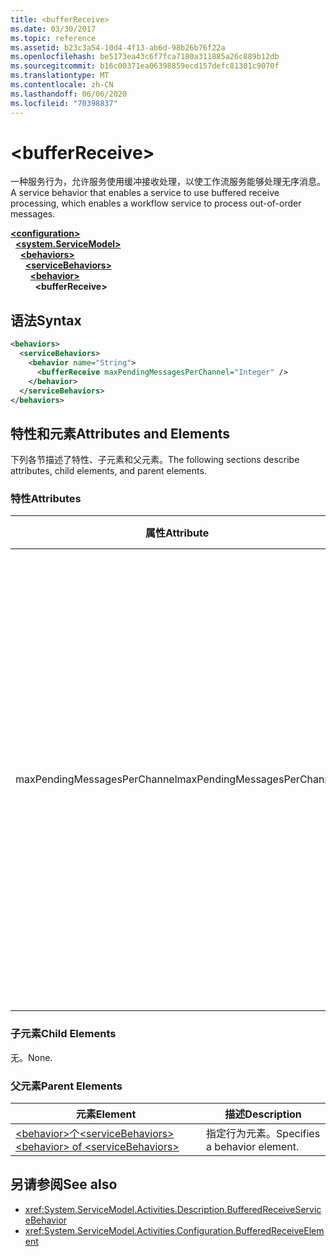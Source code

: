 ```yaml
---
title: <bufferReceive>
ms.date: 03/30/2017
ms.topic: reference
ms.assetid: b23c3a54-10d4-4f13-ab6d-98b26b76f22a
ms.openlocfilehash: be5173ea43c6f7fca7180a311885a26c889b12db
ms.sourcegitcommit: b16c00371ea06398859ecd157defc81301c9070f
ms.translationtype: MT
ms.contentlocale: zh-CN
ms.lasthandoff: 06/06/2020
ms.locfileid: "70398837"
---
```

# \<bufferReceive>
<span data-ttu-id="98838-101">一种服务行为，允许服务使用缓冲接收处理，以使工作流服务能够处理无序消息。</span><span class="sxs-lookup"><span data-stu-id="98838-101">A service behavior that enables a service to use buffered receive processing, which enables a workflow service to process out-of-order messages.</span></span>  
  
[**\<configuration>**](../configuration-element.md)\
&nbsp;&nbsp;[**\<system.ServiceModel>**](system-servicemodel-of-workflow.md)\
&nbsp;&nbsp;&nbsp;&nbsp;[**\<behaviors>**](behaviors-of-workflow.md)\
&nbsp;&nbsp;&nbsp;&nbsp;&nbsp;&nbsp;[**\<serviceBehaviors>**](servicebehaviors-of-workflow.md)\
&nbsp;&nbsp;&nbsp;&nbsp;&nbsp;&nbsp;&nbsp;&nbsp;[**\<behavior>**](behavior-of-servicebehaviors-of-workflow.md)\
&nbsp;&nbsp;&nbsp;&nbsp;&nbsp;&nbsp;&nbsp;&nbsp;&nbsp;&nbsp;**\<bufferReceive>**  
  
## <a name="syntax"></a><span data-ttu-id="98838-102">语法</span><span class="sxs-lookup"><span data-stu-id="98838-102">Syntax</span></span>  
  
```xml  
<behaviors>
  <serviceBehaviors>
    <behavior name="String">
      <bufferReceive maxPendingMessagesPerChannel="Integer" />
    </behavior>
  </serviceBehaviors>
</behaviors>  
```  
  
## <a name="attributes-and-elements"></a><span data-ttu-id="98838-103">特性和元素</span><span class="sxs-lookup"><span data-stu-id="98838-103">Attributes and Elements</span></span>  
 <span data-ttu-id="98838-104">下列各节描述了特性、子元素和父元素。</span><span class="sxs-lookup"><span data-stu-id="98838-104">The following sections describe attributes, child elements, and parent elements.</span></span>  
  
### <a name="attributes"></a><span data-ttu-id="98838-105">特性</span><span class="sxs-lookup"><span data-stu-id="98838-105">Attributes</span></span>  
  
|<span data-ttu-id="98838-106">属性</span><span class="sxs-lookup"><span data-stu-id="98838-106">Attribute</span></span>|<span data-ttu-id="98838-107">说明</span><span class="sxs-lookup"><span data-stu-id="98838-107">Description</span></span>|  
|---------------|-----------------|  
|<span data-ttu-id="98838-108">maxPendingMessagesPerChannel</span><span class="sxs-lookup"><span data-stu-id="98838-108">maxPendingMessagesPerChannel</span></span>|<span data-ttu-id="98838-109">一个整数，指定每个通道允许的最大挂起消息数。</span><span class="sxs-lookup"><span data-stu-id="98838-109">An integer that specifies the maximum number of pending messages allowed for each channel.</span></span> <span data-ttu-id="98838-110">默认值为 512。</span><span class="sxs-lookup"><span data-stu-id="98838-110">The default value is 512.</span></span> <span data-ttu-id="98838-111">此属性限制工作流服务可接收的无序消息数。</span><span class="sxs-lookup"><span data-stu-id="98838-111">This property limits the number of out-of-order messages that can be received by a workflow service.</span></span>|  
  
### <a name="child-elements"></a><span data-ttu-id="98838-112">子元素</span><span class="sxs-lookup"><span data-stu-id="98838-112">Child Elements</span></span>  
 <span data-ttu-id="98838-113">无。</span><span class="sxs-lookup"><span data-stu-id="98838-113">None.</span></span>  
  
### <a name="parent-elements"></a><span data-ttu-id="98838-114">父元素</span><span class="sxs-lookup"><span data-stu-id="98838-114">Parent Elements</span></span>  
  
|<span data-ttu-id="98838-115">元素</span><span class="sxs-lookup"><span data-stu-id="98838-115">Element</span></span>|<span data-ttu-id="98838-116">描述</span><span class="sxs-lookup"><span data-stu-id="98838-116">Description</span></span>|  
|-------------|-----------------|  
|[<span data-ttu-id="98838-117">\<behavior>个\<serviceBehaviors></span><span class="sxs-lookup"><span data-stu-id="98838-117">\<behavior> of \<serviceBehaviors></span></span>](behavior-of-servicebehaviors-of-workflow.md)|<span data-ttu-id="98838-118">指定行为元素。</span><span class="sxs-lookup"><span data-stu-id="98838-118">Specifies a behavior element.</span></span>|  
  
## <a name="see-also"></a><span data-ttu-id="98838-119">另请参阅</span><span class="sxs-lookup"><span data-stu-id="98838-119">See also</span></span>

- <xref:System.ServiceModel.Activities.Description.BufferedReceiveServiceBehavior>
- <xref:System.ServiceModel.Activities.Configuration.BufferedReceiveElement>
